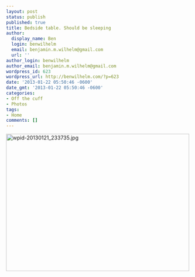 ```yaml
---
layout: post
status: publish
published: true
title: Bedside table. Should be sleeping
author:
  display_name: Ben
  login: benwilhelm
  email: benjamin.m.wilhelm@gmail.com
  url: ''
author_login: benwilhelm
author_email: benjamin.m.wilhelm@gmail.com
wordpress_id: 623
wordpress_url: http://benwilhelm.com/?p=623
date: '2013-01-22 05:50:46 -0600'
date_gmt: '2013-01-22 05:50:46 -0600'
categories:
- Off the cuff
- Photos
tags:
- Home
comments: []
---
```

<p><a href="http://c9fdb1675999412f8bcb-7ceff41fb86acf15799809f3d548ce6b.r79.cf1.rackcdn.com/2/files/2013/01/wpid-20130121_233735.jpg"><img class="alignnone size-full wp-image-622" alt="wpid-20130121_233735.jpg" src="http://c9fdb1675999412f8bcb-7ceff41fb86acf15799809f3d548ce6b.r79.cf1.rackcdn.com/2/files/2013/01/wpid-20130121_233735.jpg" width="500" height="375" /></a></p>
